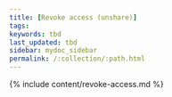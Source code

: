 ```yaml
---
title: [Revoke access (unshare)]
tags:
keywords: tbd
last_updated: tbd
sidebar: mydoc_sidebar
permalink: /:collection/:path.html
---
```



{% include content/revoke-access.md %}
